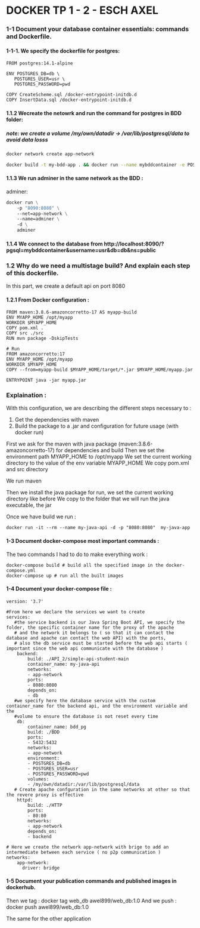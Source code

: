 # DOCKER TP 1 - 2 - ESCH AXEL

### **1-1 Document your database container essentials: commands and Dockerfile.**

#### 1-1-1. We specify the dockerfile for postgres:
```docker
FROM postgres:14.1-alpine

ENV POSTGRES_DB=db \
   POSTGRES_USER=usr \
   POSTGRES_PASSWORD=pwd

COPY CreateScheme.sql /docker-entrypoint-initdb.d
COPY InsertData.sql /docker-entrypoint-initdb.d
```

#### 1.1.2 Wecreate the netowrk and run the command for postgres in BDD folder:
##### note: we create a volume  /my/own/datadir -> /var/lib/postgresql/data to avoid data losss
```bash
docker network create app-network

docker build -t my-bdd-app . && docker run --name mybddcontainer -e POSTGRES_DB=db -e POSTGRES_USER=usr -e POSTGRES_PASSWORD=pwd  --network app-network -p 5433:5433  -v /my/own/datadir:/var/lib/postgresql/data -d my-bdd-app
```
#### 1.1.3 We run adminer in the same network as the BDD :
adminer:
```dockerfile
docker run \
    -p "8090:8080" \
    --net=app-network \
    --name=adminer \
    -d \
    adminer
```

#### 1.1.4 We connect to the database from http://localhost:8090/?pgsql=mybddcontainer&username=usr&db=db&ns=public



### **1.2 Why do we need a multistage build? And explain each step of this dockerfile.**

In this part, we create a default api on port 8080

#### 1.2.1 From Docker configuration :

```
FROM maven:3.8.6-amazoncorretto-17 AS myapp-build
ENV MYAPP_HOME /opt/myapp
WORKDIR $MYAPP_HOME
COPY pom.xml .
COPY src ./src
RUN mvn package -DskipTests

# Run
FROM amazoncorretto:17
ENV MYAPP_HOME /opt/myapp
WORKDIR $MYAPP_HOME
COPY --from=myapp-build $MYAPP_HOME/target/*.jar $MYAPP_HOME/myapp.jar

ENTRYPOINT java -jar myapp.jar
```

### Explaination :
With this configuration, we are describing the different steps necessary to :
1. Get the dependencies with maven
2. Build the package to a .jar and configuration for future usage (with docker run)

First we ask for the maven with java package (maven:3.8.6-amazoncorretto-17) for dependencies and build
Then we set the environment path MYAPP_HOME to /opt/myapp
We set the current working directory to the value of the env variable MYAPP_HOME
We copy pom.xml and src directory

We run maven

Then we install the java package for run, we set the current working directory like before
We copy to the folder that we will run the java executable, the jar

Once we have build we run : 
```
docker run -it --rm --name my-java-api -d -p "8080:8080"  my-java-app
```

#### 1-3 Document docker-compose most important commands :

The two commands I had to do to make everything work :

```
docker-compose build # build all the specified image in the docker-compose.yml
docker-compose up # run all the built images
```

#### 1-4 Document your docker-compose file :


```
version: '3.7'

#From here we declare the services we want to create
services:
   #the service backend is our Java Spring Boot API, we specify the folder, the specific container name for the proxy of the apache
   # and the network it belongs to ( so that it can contact the database and apache can contact the web API) with the ports,
   # also the db service must be started before the web api starts ( important since the web api communicate with the database )
    backend:
        build: ./API_2/simple-api-student-main
        container_name: my-java-api
        networks:
        - app-network
        ports:
        - 8080:8080
        depends_on:
        - db
   #we specify here the database service with the custom container_name for the backend api, and the environment variable and the
   #volume to ensure the database is not reset every time
    db:
        container_name: bdd_pg
        build: ./BDD
        ports:
        - 5432:5432
        networks:
        - app-network
        environment:
        - POSTGRES_DB=db
        - POSTGRES_USER=usr
        - POSTGRES_PASSWORD=pwd
        volumes:
        - /my/own/datadir:/var/lib/postgresql/data
   # Create apache confguration in the same networks at other so that the revere proxy is effective
    httpd:
        build: ./HTTP
        ports:
        - 80:80
        networks:
        - app-network
        depends_on:
        - backend

# Here we create the network app-network with brige to add an intermediate between each service ( no p2p communication )
networks:
    app-network:
      driver: bridge
```
#### 1-5 Document your publication commands and published images in dockerhub.

Then we tag :
docker tag web_db awel899/web_db:1.0
And we push :
docker push awel899/web_db:1.0

The same for the other application
